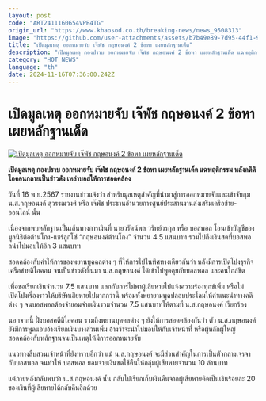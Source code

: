 ```yaml
---
layout: post
code: "ART2411160654VPB4TG"
origin_url: "https://www.khaosod.co.th/breaking-news/news_9508313"
image: "https://github.com/user-attachments/assets/b7b49e89-7d95-44f1-923d-7626c82ef4e4"
title: "เปิดมูลเหตุ ออกหมายจับ เจ๊พัช กฤษอนงค์ 2 ข้อหา เผยหลักฐานเด็ด"
description: "เปิดมูลเหตุ กองปราบ ออกหมายจับ เจ๊พัช กฤษอนงค์ 2 ข้อหา เผยหลักฐานเด็ด แฉพฤติกรรม หลังคดีดิไอคอนกลายเป็นข่าวดัง เหล่าบอสให้การสอดคล้อง"
category: "HOT_NEWS"
language: "th"
date: 2024-11-16T07:36:00.242Z
---
```


# เปิดมูลเหตุ ออกหมายจับ เจ๊พัช กฤษอนงค์ 2 ข้อหา เผยหลักฐานเด็ด

[![เปิดมูลเหตุ ออกหมายจับ เจ๊พัช กฤษอนงค์ 2 ข้อหา เผยหลักฐานเด็ด](https://www.khaosod.co.th/wpapp/uploads/2024/11/Crime-Suppression-Division-2.jpg "เปิดมูลเหตุ ออกหมายจับ เจ๊พัช กฤษอนงค์ 2 ข้อหา เผยหลักฐานเด็ด")](https://www.khaosod.co.th/wpapp/uploads/2024/11/Crime-Suppression-Division-2.jpg)

**เปิดมูลเหตุ กองปราบ ออกหมายจับ เจ๊พัช กฤษอนงค์ 2 ข้อหา เผยหลักฐานเด็ด แฉพฤติกรรม หลังคดีดิไอคอนกลายเป็นข่าวดัง เหล่าบอสให้การสอดคล้อง**

วันที่ 16 พ.ย.2567 รายงานข่าวแจ้งว่า สำหรับมูลเหตุสำคัญที่นำมาสู่การออกหมายจับและเข้าจับกุม น.ส.กฤษอนงค์ สุวรรณวงศ์ หรือ เจ๊พัช ประธานอำนวยการศูนย์ประสานงานส่งเสริมเครือข่าย-ออนไลน์ นั้น

เนื่องจากพบหลักฐานเป็นเส้นทางการเงินที่ นายวรัตน์พล วรัทย์วรกุล หรือ บอสพอล โอนเข้าบัญชีของมูลนิธิต่อต้านโกง-แชร์ลูกโซ่ “กฤษอนงค์ต้านโกง” จำนวน 4.5 แสนบาท รวมไปถึงเงินสดที่บอสพอลนำไปมอบให้อีก 3 แสนบาท

สอดคล้องกับคำให้การของพยานบุคคลต่าง ๆ ที่ให้การไปในทิศทางเดียวกันว่า หลังมีการเปิดโปงธุรกิจเครือข่ายดิไอคอน จนเป็นข่าวดังขึ้นมา น.ส.กฤษอนงค์ ได้เข้าไปพูดคุยกับบอสพอล และคนใกล้ชิด

เพื่อขอเรียกเงินจำนวน 7.5 แสนบาท แลกกับการไม่พาผู้เสียหายไปแจ้งความร้องทุกข์เพิ่ม หรือไม่เปิดโปงเรื่องราวให้บริษัทเสียหายไปมากกว่านี้ พร้อมทั้งพยายามพูดปลอบประโลมให้คำแนะนำทางคดีต่าง ๆ จนบอสพอลต้องจำยอมจ่ายเงินรวมจำนวน 7.5 แสนบาทให้ตามที่ น.ส.กฤษอนงค์ เรียกร้อง

นอกจากนี้ ฝั่งบอสคดีดิไอคอน รวมถึงพยานบุคคลต่าง ๆ ยังให้การสอดคล้องกันว่า ตัว น.ส.กฤษอนงค์ ยังมีการพูดแอบอ้างเรียกเงินบางส่วนเพิ่ม อ้างว่าจะนำไปมอบให้กับเจ้าหน้าที่ หรือผู้หลักผู้ใหญ่ สอดคล้องกับหลักฐานจนเป็นเหตุให้มีการออกหมายจับ

แนวทางสืบสวนเจ้าหน้าที่ยังทราบอีกว่า แม้ น.ส.กฤษอนงค์ จะมีส่วนสำคัญในการเป็นตัวกลางเจรจากับบอสพอล จนทำให้ บอสพอล ยอมจ่ายเงินชดใช้คืนให้กลุ่มผู้เสียหายจำนวน 10 ล้านบาท

แต่ภายหลังกลับพบว่า น.ส.กฤษอนงค์ นั้น กลับไปเรียกเก็บเงินคืนจากผู้เสียหายคิดเป็นเงินร้อยละ 20 ของเงินที่ผู้เสียหายได้กลับคืนอีกด้วย